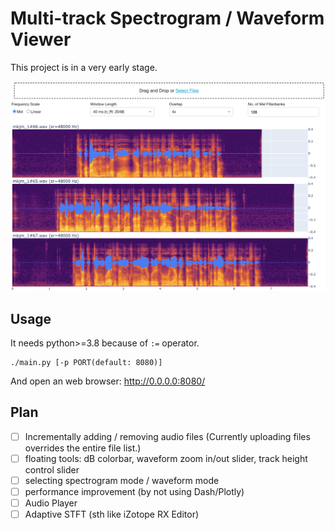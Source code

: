 # Multi-track Spectrogram / Waveform Viewer

This project is in a very early stage.

![screenshot](./screenshot.png)

## Usage

It needs python>=3.8 because of `:=` operator.
```
./main.py [-p PORT(default: 8080)]
```
And open an web browser: http://0.0.0.0:8080/

## Plan

- [ ] Incrementally adding / removing audio files (Currently uploading files overrides the entire file list.)
- [ ] floating tools: dB colorbar, waveform zoom in/out slider, track height control slider
- [ ] selecting spectrogram mode / waveform mode
- [ ] performance improvement (by not using Dash/Plotly)
- [ ] Audio Player
- [ ] Adaptive STFT (sth like iZotope RX Editor)